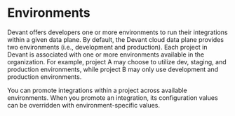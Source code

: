 # Environments

Devant offers developers one or more environments to run their integrations within a given data plane. By default, the Devant cloud data plane provides two environments (i.e., development and production). Each project in Devant is associated with one or more environments available in the organization. For example, project A may choose to utilize dev, staging, and production environments, while project B may only use development and production environments.

You can promote integrations within a project across available environments. When you promote an integration, its configuration values can be overridden with environment-specific values.

[//]: # (Todo: Uncomment the following line with the updated diagram)
[//]: # (The following diagram illustrates how an integration is promoted across environments.)

[//]: # ()
[//]: # (![Devant environments]&#40;../assets/img/devant-concepts/devant-environments.png&#41;{.cInlineImage-threeQuarter})

